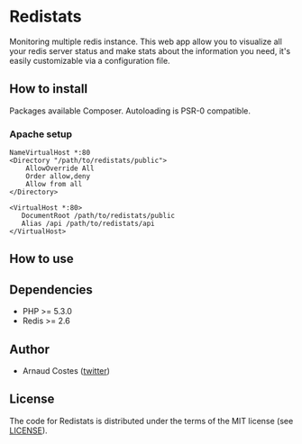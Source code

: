 # Redistats #

Monitoring multiple redis instance. This web app allow you to visualize all your redis server status and make stats about the information you need, it's easily customizable via a configuration file. 

## How to install ##

Packages available Composer. Autoloading is PSR-0 compatible.
### Apache setup
```
NameVirtualHost *:80
<Directory "/path/to/redistats/public">
    AllowOverride All
    Order allow,deny
    Allow from all
</Directory>

<VirtualHost *:80>
   DocumentRoot /path/to/redistats/public
   Alias /api /path/to/redistats/api
</VirtualHost>
```

## How to use ##

## Dependencies ##
- PHP >= 5.3.0
- Redis >= 2.6

## Author ##

- Arnaud Costes ([twitter](http://twitter.com/acostes))

## License ##

The code for Redistats is distributed under the terms of the MIT license (see [LICENSE](LICENSE)).
